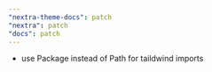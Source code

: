 ```yaml
---
"nextra-theme-docs": patch
"nextra": patch
"docs": patch
---
```


- use Package instead of Path for taildwind imports
